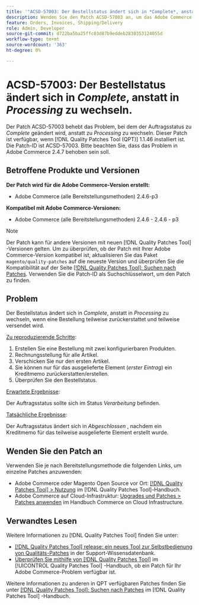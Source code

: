 ```yaml
---
title: '"ACSD-57003: Der Bestellstatus ändert sich in *Complete*, anstatt zu *Processing* zu wechseln.'
description: Wenden Sie den Patch ACSD-57003 an, um das Adobe Commerce-Problem zu beheben, bei dem der Auftragsstatus zu *Complete* geändert wird, anstatt zu *Processing* zu wechseln.
feature: Orders, Invoices, Shipping/Delivery
role: Admin, Developer
source-git-commit: d722ba5ba25ffc03d87b9eddeb2830353124055d
workflow-type: tm+mt
source-wordcount: '363'
ht-degree: 0%

---
```


# ACSD-57003: Der Bestellstatus ändert sich in *Complete*, anstatt in *Processing* zu wechseln.

Der Patch ACSD-57003 behebt das Problem, bei dem der Auftragsstatus zu *Complete* geändert wird, anstatt zu *Processing* zu wechseln. Dieser Patch ist verfügbar, wenn [!DNL Quality Patches Tool (QPT)] 1.1.46 installiert ist. Die Patch-ID ist ACSD-57003. Bitte beachten Sie, dass das Problem in Adobe Commerce 2.4.7 behoben sein soll.

## Betroffene Produkte und Versionen

**Der Patch wird für die Adobe Commerce-Version erstellt:**

* Adobe Commerce (alle Bereitstellungsmethoden) 2.4.6-p3

**Kompatibel mit Adobe Commerce-Versionen:**

* Adobe Commerce (alle Bereitstellungsmethoden) 2.4.6 - 2.4.6 - p3

>[!NOTE]
>
>Der Patch kann für andere Versionen mit neuen [!DNL Quality Patches Tool] -Versionen gelten. Um zu überprüfen, ob der Patch mit Ihrer Adobe Commerce-Version kompatibel ist, aktualisieren Sie das Paket `magento/quality-patches` auf die neueste Version und überprüfen Sie die Kompatibilität auf der Seite [[!DNL Quality Patches Tool]: Suchen nach Patches](https://experienceleague.adobe.com/tools/commerce-quality-patches/index.html). Verwenden Sie die Patch-ID als Suchschlüsselwort, um den Patch zu finden.

## Problem

Der Bestellstatus ändert sich in *Complete*, anstatt in *Processing* zu wechseln, wenn eine Bestellung teilweise zurückerstattet und teilweise versendet wird.

<u>Zu reproduzierende Schritte</u>:

1. Erstellen Sie eine Bestellung mit zwei konfigurierbaren Produkten.
1. Rechnungsstellung für alle Artikel.
1. Verschicken Sie nur den ersten Artikel.
1. Sie können nur für das ausgelieferte Element (*erster Eintrag*) ein Kreditmemo zurückerstatten/erstellen.
1. Überprüfen Sie den Bestellstatus.

<u>Erwartete Ergebnisse</u>:

Der Auftragsstatus sollte sich im Status _Verarbeitung_ befinden.

<u>Tatsächliche Ergebnisse</u>:

Der Auftragsstatus ändert sich in *Abgeschlossen* , nachdem ein Kreditmemo für das teilweise ausgelieferte Element erstellt wurde.

## Wenden Sie den Patch an

Verwenden Sie je nach Bereitstellungsmethode die folgenden Links, um einzelne Patches anzuwenden:

* Adobe Commerce oder Magento Open Source vor Ort: [[!DNL Quality Patches Tool] > Nutzung](https://experienceleague.adobe.com/docs/commerce-operations/tools/quality-patches-tool/usage.html) im [!DNL Quality Patches Tool]-Handbuch.
* Adobe Commerce auf Cloud-Infrastruktur: [Upgrades und Patches > Patches anwenden](https://experienceleague.adobe.com/docs/commerce-cloud-service/user-guide/develop/upgrade/apply-patches.html) im Handbuch Commerce on Cloud Infrastructure.

## Verwandtes Lesen

Weitere Informationen zu [!DNL Quality Patches Tool] finden Sie unter:

* [[!DNL Quality Patches Tool] release: ein neues Tool zur Selbstbedienung von Qualitäts-Patches](https://experienceleague.adobe.com/en/docs/commerce-knowledge-base/kb/announcements/commerce-announcements/magento-quality-patches-released-new-tool-to-self-serve-quality-patches) in der Support-Wissensdatenbank.
* [Überprüfen Sie mithilfe von  [!DNL Quality Patches Tool]](/help/tools/quality-patches-tool/patches-available-in-qpt/check-patch-for-magento-issue-with-magento-quality-patches.md) im [!UICONTROL Quality Patches Tool] -Handbuch, ob ein Patch für Ihr Adobe Commerce-Problem verfügbar ist.


Weitere Informationen zu anderen in QPT verfügbaren Patches finden Sie unter [[!DNL Quality Patches Tool]: Suchen nach Patches](https://experienceleague.adobe.com/tools/commerce-quality-patches/index.html) im [!DNL Quality Patches Tool] -Handbuch.
